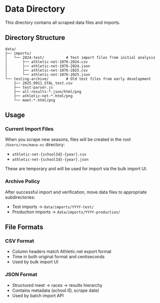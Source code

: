 # Data Directory

This directory contains all scraped data files and imports.

## Directory Structure

```
data/
├── imports/
│   └── 2024-test/          # Test import files from initial analysis
│       ├── athletic-net-1076-2024.csv
│       ├── athletic-net-1076-2024.json
│       ├── athletic-net-1076-2025.csv
│       └── athletic-net-1076-2025.json
└── testing-archive/        # Old test files from early development
    ├── 2025_0911_STAL_test.csv
    ├── test-parser.js
    ├── all-results-*.json/html/png
    ├── athletic-net-*.html/png
    └── meet-*.html/png
```

## Usage

### Current Import Files

When you scrape new seasons, files will be created in the root `/Users/ron/mana-xc` directory:
- `athletic-net-{schoolId}-{year}.csv`
- `athletic-net-{schoolId}-{year}.json`

These are temporary and will be used for import via the bulk import UI.

### Archive Policy

After successful import and verification, move data files to appropriate subdirectories:
- Test imports → `data/imports/YYYY-test/`
- Production imports → `data/imports/YYYY-production/`

## File Formats

### CSV Format
- Column headers match Athletic.net export format
- Time in both original format and centiseconds
- Used by bulk import UI

### JSON Format
- Structured meet → races → results hierarchy
- Contains metadata (school ID, scrape date)
- Used by batch import API
